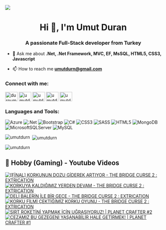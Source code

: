 ![](https://komarev.com/ghpvc/?username=umutdurn&color=blue)
<h1 align="center">Hi 👋, I'm Umut Duran</h1>
<h3 align="center">A passionate Full-Stack developer from Turkey</h3>

- 💬 Ask me about **.Net, .Net Framework, MVC, EF, MsSQL,  HTML5, CSS3,  Javascript**

- 📫 How to reach me **umutdurn@gmail.com**

<h3 align="left">Connect with me:</h3>
<p align="left">
<a href="https://twitter.com/durnumut" target="blank"><img align="center" src="https://raw.githubusercontent.com/rahuldkjain/github-profile-readme-generator/master/src/images/icons/Social/twitter.svg" alt="durnumut" height="30" width="40" /></a>
<a href="https://linkedin.com/in/umutdurn" target="blank"><img align="center" src="https://raw.githubusercontent.com/rahuldkjain/github-profile-readme-generator/master/src/images/icons/Social/linked-in-alt.svg" alt="umutdurn" height="30" width="40" /></a>
<a href="https://fb.com/umutdurn" target="blank"><img align="center" src="https://raw.githubusercontent.com/rahuldkjain/github-profile-readme-generator/master/src/images/icons/Social/facebook.svg" alt="umutdurn" height="30" width="40" /></a>
<a href="https://instagram.com/umutdurn" target="blank"><img align="center" src="https://raw.githubusercontent.com/rahuldkjain/github-profile-readme-generator/master/src/images/icons/Social/instagram.svg" alt="umutdurn" height="30" width="40" /></a>
<a href="https://www.youtube.com/c/umutdrn" target="blank"><img align="center" src="https://raw.githubusercontent.com/rahuldkjain/github-profile-readme-generator/master/src/images/icons/Social/youtube.svg" alt="umutdrn" height="30" width="40" /></a>
</p>

<h3 align="left">Languages and Tools:</h3>

![Azure](https://img.shields.io/badge/azure-%230072C6.svg?style=for-the-badge&logo=microsoftazure&logoColor=white)
  ![.Net](https://img.shields.io/badge/.NET-5C2D91?style=for-the-badge&logo=.net&logoColor=white)
  ![Bootstrap](https://img.shields.io/badge/bootstrap-%238511FA.svg?style=for-the-badge&logo=bootstrap&logoColor=white)
  ![C#](https://img.shields.io/badge/c%23-%23239120.svg?style=for-the-badge&logo=csharp&logoColor=white)
  ![CSS3](https://img.shields.io/badge/css3-%231572B6.svg?style=for-the-badge&logo=css3&logoColor=white)
  ![SASS](https://img.shields.io/badge/SASS-hotpink.svg?style=for-the-badge&logo=SASS&logoColor=white)
  ![HTML5](https://img.shields.io/badge/html5-%23E34F26.svg?style=for-the-badge&logo=html5&logoColor=white)
  ![MongoDB](https://img.shields.io/badge/MongoDB-%234ea94b.svg?style=for-the-badge&logo=mongodb&logoColor=white)
  ![MicrosoftSQLServer](https://img.shields.io/badge/Microsoft%20SQL%20Server-CC2927?style=for-the-badge&logo=microsoft%20sql%20server&logoColor=white)
  ![MySQL](https://img.shields.io/badge/mysql-4479A1.svg?style=for-the-badge&logo=mysql&logoColor=white)

<p><img align="left" src="https://github-readme-stats.vercel.app/api/top-langs?username=umutdurn&show_icons=true&locale=en&layout=compact" alt="umutdurn" /></p>

<p>&nbsp;<img align="center" src="https://github-readme-stats.vercel.app/api?username=umutdurn&show_icons=true&locale=en" alt="umutdurn" /></p>

<p><img align="center" src="https://github-readme-streak-stats.herokuapp.com/?user=umutdurn&" alt="umutdurn" /></p>

<summary><h2>📸 Hobby (Gaming) - Youtube Videos</h2></summary>

<!-- BEGIN YOUTUBE-CARDS -->
[![[FİNAL] KORKUNUN DOZU GİDEREK ARTIYOR - THE BRIDGE CURSE 2 : EXTRICATION](https://ytcards.demolab.com/?id=6_OtsxA8LCE&title=%5BF%C4%B0NAL%5D+KORKUNUN+DOZU+G%C4%B0DEREK+ARTIYOR+-+THE+BRIDGE+CURSE+2+%3A+EXTRICATION&lang=en&timestamp=1720623604&background_color=%230d1117&title_color=%23ffffff&stats_color=%23dedede&max_title_lines=1&width=250&border_radius=5 "[FİNAL] KORKUNUN DOZU GİDEREK ARTIYOR - THE BRIDGE CURSE 2 : EXTRICATION")](https://www.youtube.com/watch?v=6_OtsxA8LCE)
[![KORKUYA KALDIĞIMIZ YERDEN DEVAM - THE BRIDGE CURSE 2 : EXTRICATION](https://ytcards.demolab.com/?id=mWjKKpHXEBI&title=KORKUYA+KALDI%C4%9EIMIZ+YERDEN+DEVAM+-+THE+BRIDGE+CURSE+2+%3A+EXTRICATION&lang=en&timestamp=1720468198&background_color=%230d1117&title_color=%23ffffff&stats_color=%23dedede&max_title_lines=1&width=250&border_radius=5 "KORKUYA KALDIĞIMIZ YERDEN DEVAM - THE BRIDGE CURSE 2 : EXTRICATION")](https://www.youtube.com/watch?v=mWjKKpHXEBI)
[![DELİ BALERİN İLE BİR GECE - THE BRIDGE CURSE 2 : EXTRICATION](https://ytcards.demolab.com/?id=oi5UYNg-Ano&title=DEL%C4%B0+BALER%C4%B0N+%C4%B0LE+B%C4%B0R+GECE+-+THE+BRIDGE+CURSE+2+%3A+EXTRICATION&lang=en&timestamp=1720195247&background_color=%230d1117&title_color=%23ffffff&stats_color=%23dedede&max_title_lines=1&width=250&border_radius=5 "DELİ BALERİN İLE BİR GECE - THE BRIDGE CURSE 2 : EXTRICATION")](https://www.youtube.com/watch?v=oi5UYNg-Ano)
[![KORKU FİLMİ ÇEKTİĞİMİZ KORKU OYUNU - THE BRIDGE CURSE 2 : EXTRICATION](https://ytcards.demolab.com/?id=ODye-w3QEzA&title=KORKU+F%C4%B0LM%C4%B0+%C3%87EKT%C4%B0%C4%9E%C4%B0M%C4%B0Z+KORKU+OYUNU+-+THE+BRIDGE+CURSE+2+%3A+EXTRICATION&lang=en&timestamp=1719932419&background_color=%230d1117&title_color=%23ffffff&stats_color=%23dedede&max_title_lines=1&width=250&border_radius=5 "KORKU FİLMİ ÇEKTİĞİMİZ KORKU OYUNU - THE BRIDGE CURSE 2 : EXTRICATION")](https://www.youtube.com/watch?v=ODye-w3QEzA)
[![SIRT ROKETİNİ YAPMAK İÇİN UĞRAŞIYORUZ! | PLANET CRAFTER #2](https://ytcards.demolab.com/?id=HZA8KCiymqA&title=SIRT+ROKET%C4%B0N%C4%B0+YAPMAK+%C4%B0%C3%87%C4%B0N+U%C4%9ERA%C5%9EIYORUZ%21+%7C+PLANET+CRAFTER+%232&lang=en&timestamp=1714842008&background_color=%230d1117&title_color=%23ffffff&stats_color=%23dedede&max_title_lines=1&width=250&border_radius=5 "SIRT ROKETİNİ YAPMAK İÇİN UĞRAŞIYORUZ! | PLANET CRAFTER #2")](https://www.youtube.com/watch?v=HZA8KCiymqA)
[![CEZAMIZ BU GEZEGENİ YAŞANABİLİR HALE GETİRMEK! | PLANET CRAFTER #1](https://ytcards.demolab.com/?id=67wSrGaoaBM&title=CEZAMIZ+BU+GEZEGEN%C4%B0+YA%C5%9EANAB%C4%B0L%C4%B0R+HALE+GET%C4%B0RMEK%21+%7C+PLANET+CRAFTER+%231&lang=en&timestamp=1714575605&background_color=%230d1117&title_color=%23ffffff&stats_color=%23dedede&max_title_lines=1&width=250&border_radius=5 "CEZAMIZ BU GEZEGENİ YAŞANABİLİR HALE GETİRMEK! | PLANET CRAFTER #1")](https://www.youtube.com/watch?v=67wSrGaoaBM)
<!-- END YOUTUBE-CARDS -->
